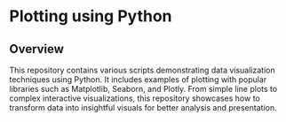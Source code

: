 # Plotting using Python


## Overview

This repository contains various scripts demonstrating data visualization techniques using Python. It includes examples of plotting with popular libraries such as Matplotlib, Seaborn, and Plotly. From simple line plots to complex interactive visualizations, this repository showcases how to transform data into insightful visuals for better analysis and presentation.
